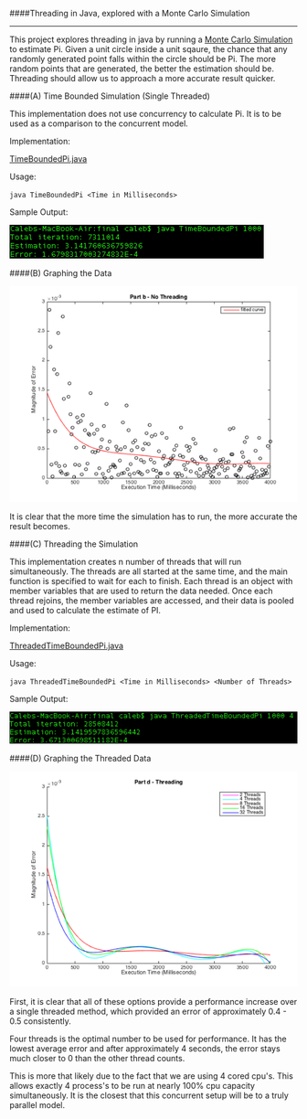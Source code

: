 ####Threading in Java, explored with a Monte Carlo Simulation 
_______________

This project explores threading in java by running a [Monte Carlo Simulation](http://en.wikipedia.org/wiki/Monte_Carlo_method) to estimate Pi. Given a unit circle inside a unit sqaure, the chance that any randomly generated point falls within the circle should be Pi. The more random points that are generated, the better the estimation should be. Threading should allow us to approach a more accurate result quicker.

####(A) Time Bounded Simulation (Single Threaded)

This implementation does not use concurrency to calculate Pi. It is to be used as a comparison to the concurrent model.

Implementation:

[TimeBoundedPi.java](TimeBoundedPi.java)

Usage:

`java TimeBoundedPi <Time in Milliseconds>`

Sample Output: 

![Part A Output](images/output-a.png)

####(B) Graphing the Data

![](images/partb-graph.png)

It is clear that the more time the simulation has to run, the more accurate the result becomes.

####(C) Threading the Simulation

This implementation creates n number of threads that will run simultaneously. The threads are all started at the same time, and the main function is specified to wait for each to finish. Each thread is an object with member variables that are used to return the data needed. Once each thread rejoins, the member variables are accessed, and their data is pooled and used to calculate the estimate of PI.

Implementation: 

[ThreadedTimeBoundedPi.java](ThreadedTimeBoundedPi.java)

Usage:

`java ThreadedTimeBoundedPi <Time in Milliseconds> <Number of Threads>`

Sample Output: 

![Part C Output](images/output-c.png)

####(D) Graphing the Threaded Data

![](images/partd-graph.png)

First, it is clear that all of these options provide a performance increase over a single threaded method, which provided an error of approximately 0.4 - 0.5 consistently.

Four threads is the optimal number to be used for performance. It has the lowest average error and after approximately 4 seconds, the error stays much closer to 0 than the other thread counts.

This is more that likely due to the fact that we are using 4 cored cpu's. This allows exactly 4 process's to be run at nearly 100% cpu capacity simultaneously. It is the closest that this concurrent setup will be to a truly parallel model.